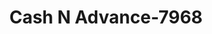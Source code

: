 ---
f_zip-code: 91932
f_state-code: CA
title: Cash N Advance-7968
f_phone: 619-424-3152
f_city-only: Imperial Beach
f_address: 639 7Th Street Imperial Beach
f_location-unique-id: '7968'
slug: cash-n-advance-7968
updated-on: '2024-05-30T13:46:58.046Z'
created-on: '2024-05-30T13:36:59.803Z'
published-on: '2024-05-30T13:54:32.469Z'
f_city-state: cms/city/imperial-beach-ca.md
f_company: cms/company/cash-n-advance.md
f_state: cms/state/california.md
layout: '[payday-loan].html'
tags: payday-loan
---